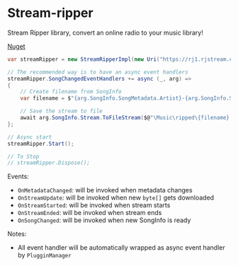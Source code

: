 # Stream-ripper

Stream Ripper library, convert an online radio to your music library!

[Nuget](https://www.nuget.org/packages/StreamRipper/)

```csharp
var streamRipper = new StreamRipperImpl(new Uri("https://rj1.rjstream.com/"), logger);

// The recommended way is to have an async event handlers
streamRipper.SongChangedEventHandlers += async (_, arg) =>
{
    // Create filename from SongInfo
    var filename = $"{arg.SongInfo.SongMetadata.Artist}-{arg.SongInfo.SongMetadata.Title}";

    // Save the stream to file
    await arg.SongInfo.Stream.ToFileStream($@"\Music\ripped\{filename}.mp3");
};

// Async start
streamRipper.Start();

// To Stop
// streamRipper.Dispose();
```

Events:
- `OnMetadataChanged`: will be invoked when metadata changes
- `OnStreamUpdate`: will be invoked when new `byte[]` gets downloaded
- `OnStreamStarted`: will be invoked when stream starts
- `OnStreamEnded`: will be invoked when stream ends
- `OnSongChanged`: will be invoked when new SongInfo is ready

Notes:
  - All event handler will be automatically wrapped as async event handler by `PlugginManager`
